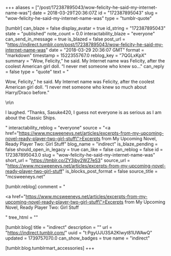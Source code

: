 +++
aliases = ["/post/172387895043/wow-felicity-he-said-my-internet-name-was"]
date = 2018-03-29T20:36:07Z
id = "172387895043"
slug = "wow-felicity-he-said-my-internet-name-was"
type = "tumblr-quote"

[tumblr]
can_blaze = false
display_avatar = true
id_string = "172387895043"
state = "published"
note_count = 0.0
interactability_blaze = "everyone"
can_send_in_message = true
is_blazed = false
post_url = "https://indirect.tumblr.com/post/172387895043/wow-felicity-he-said-my-internet-name-was"
date = "2018-03-29 20:36:07 GMT"
format = "markdown"
timestamp = 1522355767.0
reblog_key = "7QGLxKpX"
summary = "Wow, Felicity,” he said. My Internet name was Felicity, after the coolest American girl doll. “I never met someone who knew so..."
can_reply = false
type = "quote"
text = "<p>Wow, Felicity,” he said. My Internet name was Felicity, after the coolest American girl doll. “I never met someone who knew so much about Harry/Draco before.”</p>\n\n<p>I laughed. “Thanks, Sasuke420, I guess not everyone is as serious as I am about the Classic Ships.</p>"
interactability_reblog = "everyone"
source = "<a href=\"https://www.mcsweeneys.net/articles/excerpts-from-my-upcoming-novel-ready-player-two-girl-stuff\">Excerpts from My Upcoming Novel, Ready Player Two: Girl Stuff</a>"
blog_name = "indirect"
is_blaze_pending = false
should_open_in_legacy = true
can_like = false
can_reblog = false
id = 172387895043.0
slug = "wow-felicity-he-said-my-internet-name-was"
short_url = "https://tmblr.co/ZY3jby2WZ7eS3"
source_url = "https://www.mcsweeneys.net/articles/excerpts-from-my-upcoming-novel-ready-player-two-girl-stuff"
is_blocks_post_format = false
source_title = "mcsweeneys.net"

[tumblr.reblog]
comment = "<p><a href=\"https://www.mcsweeneys.net/articles/excerpts-from-my-upcoming-novel-ready-player-two-girl-stuff\">Excerpts from My Upcoming Novel, Ready Player Two: Girl Stuff</a></p>"
tree_html = ""

[tumblr.blog]
title = "indirect"
description = ""
url = "https://indirect.tumblr.com/"
uuid = "t:PgyUJU3SA2Klwyt81UWAwQ"
updated = 1739757070.0
can_show_badges = true
name = "indirect"

[tumblr.blog.tumblrmart_accessories]
+++
